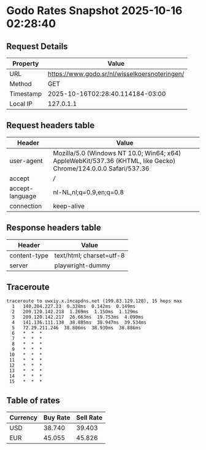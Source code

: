 # Godo Rates Snapshot 2025-10-16 02:28:40
## Request Details

| Property | Value |
|----------|-------|
| URL | https://www.godo.sr/nl/wisselkoersnoteringen/ |
| Method | GET |
| Timestamp | 2025-10-16T02:28:40.114184-03:00 |
| Local IP | 127.0.1.1 |
    
## Request headers table

| Header | Value |
|--------|-------|
| user-agent | Mozilla/5.0 (Windows NT 10.0; Win64; x64) AppleWebKit/537.36 (KHTML, like Gecko) Chrome/124.0.0.0 Safari/537.36 |
| accept | */* |
| accept-language | nl-NL,nl;q=0.9,en;q=0.8 |
| connection | keep-alive |

    
## Response headers table
| Header | Value |
|--------|-------|
| content-type | text/html; charset=utf-8 |
| server | playwright-dummy |

## Traceroute 

```
traceroute to uwxiy.x.incapdns.net (199.83.129.128), 15 hops max
  1   140.204.227.23  0.328ms  0.142ms  0.149ms 
  2   209.120.142.218  1.269ms  1.150ms  1.129ms 
  3   209.120.142.217  26.663ms  19.753ms  4.090ms 
  4   141.136.111.138  38.885ms  38.947ms  39.534ms 
  5   72.29.211.246  38.806ms  38.930ms  38.886ms 
  6   *  *  * 
  7   *  *  * 
  8   *  *  * 
  9   *  *  * 
 10   *  *  * 
 11   *  *  * 
 12   *  *  * 
 13   *  *  * 
 14   *  *  * 
 15   *  *  * 

```


## Table of rates

| Currency | Buy Rate | Sell Rate |
|----------|----------|-----------|
| USD | 38.740 | 39.403 |
| EUR | 45.055 | 45.826 |

